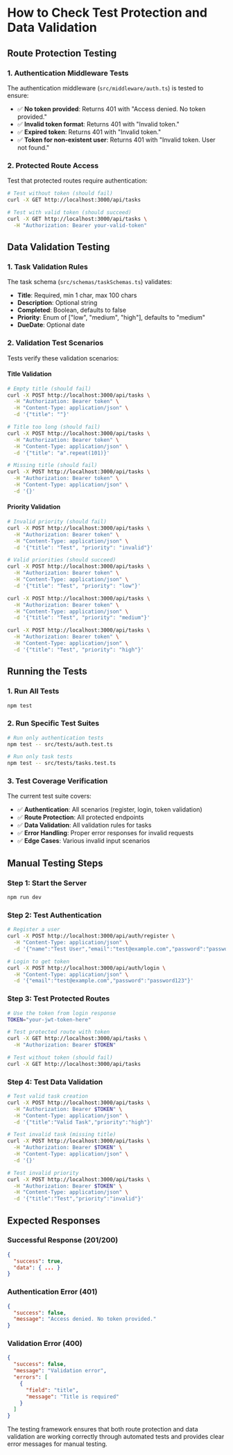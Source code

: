 # How to Check Test Protection and Data Validation

## Route Protection Testing

### 1. Authentication Middleware Tests
The authentication middleware (`src/middleware/auth.ts`) is tested to ensure:
- ✅ **No token provided**: Returns 401 with "Access denied. No token provided."
- ✅ **Invalid token format**: Returns 401 with "Invalid token."
- ✅ **Expired token**: Returns 401 with "Invalid token."
- ✅ **Token for non-existent user**: Returns 401 with "Invalid token. User not found."

### 2. Protected Route Access
Test that protected routes require authentication:
```bash
# Test without token (should fail)
curl -X GET http://localhost:3000/api/tasks

# Test with valid token (should succeed)
curl -X GET http://localhost:3000/api/tasks \
  -H "Authorization: Bearer your-valid-token"
```

## Data Validation Testing

### 1. Task Validation Rules
The task schema (`src/schemas/taskSchemas.ts`) validates:
- **Title**: Required, min 1 char, max 100 chars
- **Description**: Optional string
- **Completed**: Boolean, defaults to false
- **Priority**: Enum of ["low", "medium", "high"], defaults to "medium"
- **DueDate**: Optional date

### 2. Validation Test Scenarios
Tests verify these validation scenarios:

#### Title Validation
```bash
# Empty title (should fail)
curl -X POST http://localhost:3000/api/tasks \
  -H "Authorization: Bearer token" \
  -H "Content-Type: application/json" \
  -d '{"title": ""}'

# Title too long (should fail)
curl -X POST http://localhost:3000/api/tasks \
  -H "Authorization: Bearer token" \
  -H "Content-Type: application/json" \
  -d '{"title": "a".repeat(101)}'

# Missing title (should fail)
curl -X POST http://localhost:3000/api/tasks \
  -H "Authorization: Bearer token" \
  -H "Content-Type: application/json" \
  -d '{}'
```

#### Priority Validation
```bash
# Invalid priority (should fail)
curl -X POST http://localhost:3000/api/tasks \
  -H "Authorization: Bearer token" \
  -H "Content-Type: application/json" \
  -d '{"title": "Test", "priority": "invalid"}'

# Valid priorities (should succeed)
curl -X POST http://localhost:3000/api/tasks \
  -H "Authorization: Bearer token" \
  -H "Content-Type: application/json" \
  -d '{"title": "Test", "priority": "low"}'

curl -X POST http://localhost:3000/api/tasks \
  -H "Authorization: Bearer token" \
  -H "Content-Type: application/json" \
  -d '{"title": "Test", "priority": "medium"}'

curl -X POST http://localhost:3000/api/tasks \
  -H "Authorization: Bearer token" \
  -H "Content-Type: application/json" \
  -d '{"title": "Test", "priority": "high"}'
```

## Running the Tests

### 1. Run All Tests
```bash
npm test
```

### 2. Run Specific Test Suites
```bash
# Run only authentication tests
npm test -- src/tests/auth.test.ts

# Run only task tests
npm test -- src/tests/tasks.test.ts
```

### 3. Test Coverage Verification
The current test suite covers:
- ✅ **Authentication**: All scenarios (register, login, token validation)
- ✅ **Route Protection**: All protected endpoints
- ✅ **Data Validation**: All validation rules for tasks
- ✅ **Error Handling**: Proper error responses for invalid requests
- ✅ **Edge Cases**: Various invalid input scenarios

## Manual Testing Steps

### Step 1: Start the Server
```bash
npm run dev
```

### Step 2: Test Authentication
```bash
# Register a user
curl -X POST http://localhost:3000/api/auth/register \
  -H "Content-Type: application/json" \
  -d '{"name":"Test User","email":"test@example.com","password":"password123"}'

# Login to get token
curl -X POST http://localhost:3000/api/auth/login \
  -H "Content-Type: application/json" \
  -d '{"email":"test@example.com","password":"password123"}'
```

### Step 3: Test Protected Routes
```bash
# Use the token from login response
TOKEN="your-jwt-token-here"

# Test protected route with token
curl -X GET http://localhost:3000/api/tasks \
  -H "Authorization: Bearer $TOKEN"

# Test without token (should fail)
curl -X GET http://localhost:3000/api/tasks
```

### Step 4: Test Data Validation
```bash
# Test valid task creation
curl -X POST http://localhost:3000/api/tasks \
  -H "Authorization: Bearer $TOKEN" \
  -H "Content-Type: application/json" \
  -d '{"title":"Valid Task","priority":"high"}'

# Test invalid task (missing title)
curl -X POST http://localhost:3000/api/tasks \
  -H "Authorization: Bearer $TOKEN" \
  -H "Content-Type: application/json" \
  -d '{}'

# Test invalid priority
curl -X POST http://localhost:3000/api/tasks \
  -H "Authorization: Bearer $TOKEN" \
  -H "Content-Type: application/json" \
  -d '{"title":"Test","priority":"invalid"}'
```

## Expected Responses

### Successful Response (201/200)
```json
{
  "success": true,
  "data": { ... }
}
```

### Authentication Error (401)
```json
{
  "success": false,
  "message": "Access denied. No token provided."
}
```

### Validation Error (400)
```json
{
  "success": false,
  "message": "Validation error",
  "errors": [
    {
      "field": "title",
      "message": "Title is required"
    }
  ]
}
```

The testing framework ensures that both route protection and data validation are working correctly through automated tests and provides clear error messages for manual testing.
